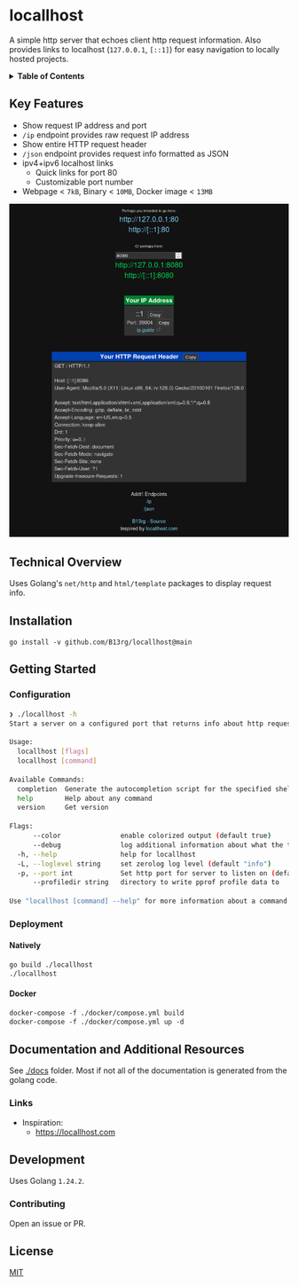 # locallhost

A simple http server that echoes client http request information.
Also provides links to localhost (`127.0.0.1`, `[::1]`) for easy navigation to locally hosted projects.

<details>
<summary><b>Table of Contents</b></summary>
<p>

- [locallhost](#locallhost)
  - [Key Features](#key-features)
  - [Technical Overview](#technical-overview)
  - [Installation](#installation)
  - [Getting Started](#getting-started)
    - [Configuration](#configuration)
    - [Deployment](#deployment)
  - [Documentation and Additional Resources](#documentation-and-additional-resources)
    - [Links](#links)
  - [Development](#development)
    - [Contributing](#contributing)
  - [License](#license)

</p>
</details>

## Key Features

* Show request IP address and port
* `/ip` endpoint provides raw request IP address
* Show entire HTTP request header
* `/json` endpoint provides request info formatted as JSON
* ipv4+ipv6 localhost links
  * Quick links for port 80
  * Customizable port number
* Webpage < `7kB`, Binary < `10MB`, Docker image < `13MB`

![Screenshot of the web application](./ScreenShot.png)

## Technical Overview

Uses Golang's `net/http` and `html/template` packages to display request info.

## Installation

```
go install -v github.com/B13rg/locallhost@main
```

## Getting Started

### Configuration

```sh
❯ ./locallhost -h                                                                                                                         ─╯
Start a server on a configured port that returns info about http requests.

Usage:
  locallhost [flags]
  locallhost [command]

Available Commands:
  completion  Generate the autocompletion script for the specified shell
  help        Help about any command
  version     Get version

Flags:
      --color               enable colorized output (default true)
      --debug               log additional information about what the tool is doing. Overrides --loglevel
  -h, --help                help for locallhost
  -L, --loglevel string     set zerolog log level (default "info")
  -p, --port int            Set http port for server to listen on (default 8080)
      --profiledir string   directory to write pprof profile data to

Use "locallhost [command] --help" for more information about a command.
```

### Deployment

#### Natively

```
go build ./locallhost
./locallhost
```

#### Docker

```
docker-compose -f ./docker/compose.yml build
docker-compose -f ./docker/compose.yml up -d
```

## Documentation and Additional Resources

See [./docs]() folder.
Most if not all of the documentation is generated from the golang code.

### Links

* Inspiration:
  * https://locallhost.com

## Development

Uses Golang `1.24.2`.

### Contributing

Open an issue or PR.

## License

[MIT](LICENSE)
